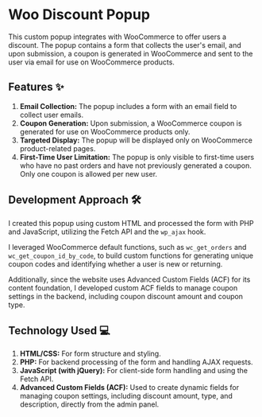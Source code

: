 # Woo Discount Popup
This custom popup integrates with WooCommerce to offer users a discount. The popup contains a form that collects the user's email, and upon submission, a coupon is generated in WooCommerce and sent to the user via email for use on WooCommerce products.

## Features :sparkles:
1. **Email Collection:** The popup includes a form with an email field to collect user emails.
2. **Coupon Generation:** Upon submission, a WooCommerce coupon is generated for use on WooCommerce products only.
3. **Targeted Display:** The popup will be displayed only on WooCommerce product-related pages.
4. **First-Time User Limitation:** The popup is only visible to first-time users who have no past orders and have not previously generated a coupon. Only one coupon is allowed per new user.

## Development Approach :hammer_and_wrench:
I created this popup using custom HTML and processed the form with PHP and JavaScript, utilizing the Fetch API and the `wp_ajax` hook.

I leveraged WooCommerce default functions, such as `wc_get_orders` and `wc_get_coupon_id_by_code`, to build custom functions for generating unique coupon codes and identifying whether a user is new or returning.

Additionally, since the website uses Advanced Custom Fields (ACF) for its content foundation, I developed custom ACF fields to manage coupon settings in the backend, including coupon discount amount and coupon type.

## Technology Used :computer:
1. **HTML/CSS:** For form structure and styling.
2. **PHP:** For backend processing of the form and handling AJAX requests.
3. **JavaScript (with jQuery):** For client-side form handling and using the Fetch API.
4. **Advanced Custom Fields (ACF):** Used to create dynamic fields for managing coupon settings, including discount amount, type, and description, directly from the admin panel.

